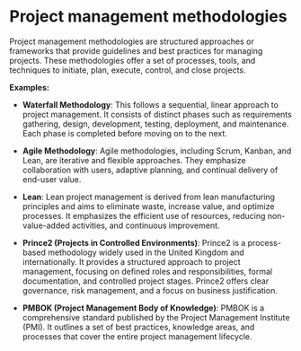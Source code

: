 # Project management methodologies

Project management methodologies are structured approaches or frameworks that provide guidelines and best practices for managing projects. These methodologies offer a set of processes, tools, and techniques to initiate, plan, execute, control, and close projects.

**Examples:**

* **Waterfall Methodology**: This follows a sequential, linear approach to project management. It consists of distinct phases such as requirements gathering, design, development, testing, deployment, and maintenance. Each phase is completed before moving on to the next.

* **Agile Methodology**: Agile methodologies, including Scrum, Kanban, and Lean, are iterative and flexible approaches. They emphasize collaboration with users, adaptive planning, and continual delivery of end-user value.

* **Lean**: Lean project management is derived from lean manufacturing principles and aims to eliminate waste, increase value, and optimize processes. It emphasizes the efficient use of resources, reducing non-value-added activities, and continuous improvement.

* **Prince2 (Projects in Controlled Environments)**: Prince2 is a process-based methodology widely used in the United Kingdom and internationally. It provides a structured approach to project management, focusing on defined roles and responsibilities, formal documentation, and controlled project stages. Prince2 offers clear governance, risk management, and a focus on business justification.

* **PMBOK (Project Management Body of Knowledge)**: PMBOK is a comprehensive standard published by the Project Management Institute (PMI). It outlines a set of best practices, knowledge areas, and processes that cover the entire project management lifecycle.